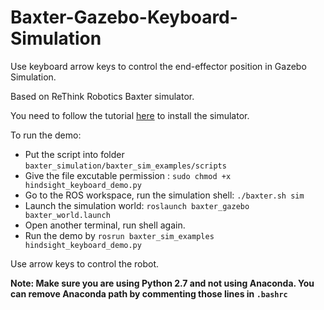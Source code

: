 # Baxter-Gazebo-Keyboard-Simulation
Use keyboard arrow keys to control the end-effector position in Gazebo Simulation.

Based on ReThink Robotics Baxter simulator. 

You need to follow the tutorial [here](http://sdk.rethinkrobotics.com/wiki/Simulator_Installation) to install the simulator. 

To run the demo:

* Put the script into folder `baxter_simulation/baxter_sim_examples/scripts`
* Give the file excutable permission : `sudo chmod +x hindsight_keyboard_demo.py`
* Go to the ROS workspace, run the simulation shell: `./baxter.sh sim`
* Launch the simulation world: `roslaunch baxter_gazebo baxter_world.launch `
* Open another terminal, run shell again. 
* Run the demo by `rosrun baxter_sim_examples hindsight_keyboard_demo.py `

Use arrow keys to control the robot. 

**Note: Make sure you are using Python 2.7 and not using Anaconda. You can remove Anaconda path by commenting those lines in `.bashrc`**